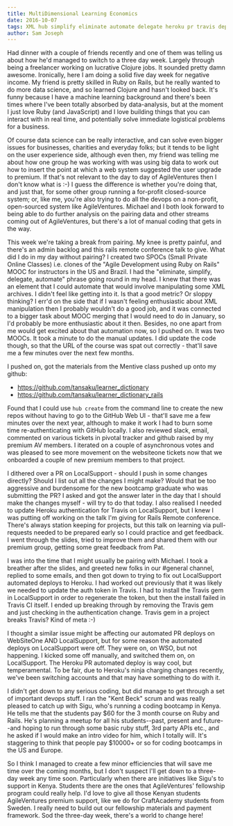```yaml
---
title: MultiDimensional Learning Economics
date: 2016-10-07
tags: XML hub simplify eliminate automate delegate heroku pr travis deploy
author: Sam Joseph
---
```


Had dinner with a couple of friends recently and one of them was telling us about how he'd managed to switch to a three day week. Largely through being a freelancer working on lucrative Clojure jobs.  It sounded pretty damn awesome.  Ironically, here I am doing a solid five day week for negative income.  My friend is pretty skilled in Ruby on Rails, but he really wanted to do more data science, and so learned Clojure and hasn't looked back.  It's funny because I have a machine learning background and there's been times where I've been totally absorbed by data-analysis, but at the moment I just love Ruby (and JavaScript) and I love building things that you can interact with in real time, and potentially solve immediate logistical problems for a business.

Of course data science can be really interactive, and can solve even bigger issues for businesses, charities and everyday folks; but it tends to be light on the user experience side, although even then, my friend was telling me about how one group he was working with was using big data to work out how to insert the point at which a web system suggested the user upgrade to premium.  If that's not relevant to the day to day of AgileVentures then I don't know what is :-) I guess the difference is whether you're doing that, and just that, for some other group running a for-profit closed-source system; or, like me, you're also trying to do all the devops on a non-profit, open-sourced system like AgileVentures.  Michael and I both look forward to being able to do further analysis on the pairing data and other streams coming out of AgileVentures, but there's a lot of manual coding that gets in the way.

This week we're taking a break from pairing.  My knee is pretty painful, and there's an admin backlog and this rails remote conference talk to give.  What did I do in my day without pairing?  I created two SPOCs (Small Private Online Classes) i.e. clones of the "Agile Development using Ruby on Rails" MOOC for instructors in the US and Brazil.  I had the "eliminate, simplify, delegate, automate" phrase going round in my head.  I knew that there was an element that I could automate that would involve manipulating some XML archives.  I didn't feel like getting into it. Is that a good metric? Or sloppy thinking?  I err'd on the side that if I wasn't feeling enthusiastic about XML manipulation then I probably wouldn't do a good job, and it was connected to a bigger task about MOOC merging that I would need to do in January, so I'd probably be more enthusiastic about it then.  Besides, no one apart from me would get excited about that automation now, so I pushed on.  It was two MOOCs.  It took a minute to do the manual updates.  I did update the code though, so that the URL of the course was spat out correctly - that'll save me a few minutes over the next few months.

I pushed on, got the materials from the Mentive class pushed up onto my github:

* https://github.com/tansaku/learner_dictionary
* https://github.com/tansaku/learner_dictionary_rails

Found that I could use `hub create` from the command line to create the new repos without having to go to the GitHub Web UI - that'll save me a few minutes over the next year, although to make it work I had to burn some time re-authenticating with GitHub locally.  I also reviewed slack, email, commented on various tickets in pivotal tracker and github raised by my premium AV members.  I iterated on a couple of asynchronous votes and was pleased to see more movement on the websiteone tickets now that we onboarded a couple of new premium members to that project.

I dithered over a PR on LocalSupport - should I push in some changes directly?  Should I list out all the changes I might make?  Would that be too aggressive and burdensome for the new bootcamp graduate who was submitting the PR?  I asked and got the answer later in the day that I should make the changes myself - will try to do that today.  I also realised I needed to update Heroku authentication for Travis on LocalSupport, but I knew I was putting off working on the talk I'm giving for Rails Remote conference.  There's always station keeping for projects, but this talk on learning via pull-requests needed to be prepared early so I could practice and get feedback.  I went through the slides, tried to improve them and shared them with our premium group, getting some great feedback from Pat.

I was into the time that I might usually be pairing with Michael.  I took a breather after the slides, and greeted new folks in our #general channel, replied to some emails, and then got down to trying to fix out LocalSupport automated deploys to Heroku.  I had worked out previously that it was likely we needed to update the auth token in Travis.  I had to install the Travis gem in LocalSupport in order to regenerate the token, but then the install failed in Travis CI itself.  I ended up breaking through by removing the Travis gem and just checking in the authentication change.  Travis gem in a project breaks Travis?  Kind of meta :-)

I thought a similar issue might be affecting our automated PR deploys on WebSiteOne AND LocalSupport, but for some reason the automated deploys on LocalSupport were off.   They were on, on WSO, but not happening.  I kicked some off manually, and switched them on, on LocalSupport.  The Heroku PR automated deploy is way cool, but temperamental. To be fair, due to Heroku's ninja charging changes recently, we've been switching accounts and that may have something to do with it.

I didn't get down to any serious coding, but did manage to get through a set of important devops stuff.  I ran the "Kent Beck" scrum and was really pleased to catch up with Sigu, who's running a coding bootcamp in Kenya.  He tells me that the students pay $60 for the 3 month course on Ruby and Rails.  He's planning a meetup for all his students--past, present and future--and hoping to run through some basic ruby stuff, 3rd party APIs etc., and he asked if I would make an intro video for him, which I totally will.  It's staggering to think that people pay $10000+ or so for coding bootcamps in the US and Europe.

So I think I managed to create a few minor efficiencies that will save me time over the coming months, but I don't suspect I'll get down to a three-day week any time soon.  Particularly when there are initiatives like Sigu's to support in Kenya.  Students there are the ones that AgileVentures' fellowship program could really help.  I'd love to give all those Kenyan students AgileVentures premium support, like we do for CraftAcademy students from Sweden.  I really need to build out our fellowship materials and payment framework.  Sod the three-day week, there's a world to change here!

